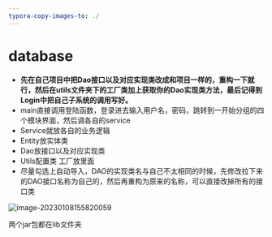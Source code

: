 ```yaml
---
typora-copy-images-to: ./
---
```


# database

- **先在自己项目中把Dao接口以及对应实现类改成和项目一样的，重构一下就行，然后在utils文件夹下的工厂类加上获取你的Dao实现类方法，最后记得到Login中把自己子系统的调用写好。**
- main直接调用登陆函数，登录进去输入用户名，密码，跳转到一开始分组的四个模块界面，然后调各自的service
- Service就放各自的业务逻辑
- Entity放实体类
- Dao放接口以及对应实现类
- Utils配置类   工厂放里面
- 尽量勾选上自动导入，DAO的实现类名与自己不太相同的时候，先修改拉下来的DAO接口名称为自己的，然后再重构为原来的名称，可以直接改掉所有的接口类

![image-20230108155820059](D:\code\GitHub\database\image-20230108155820059.png)

两个jar包都在lib文件夹

